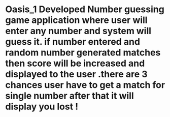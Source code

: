 # Oasis_1 Developed Number guessing game application where user will enter any number and system will guess it. if number entered and random number generated  matches then score will be increased and displayed to the user .there are 3 chances user have to get a match for single number after that it will display you lost !
